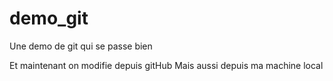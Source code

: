# demo_git
Une demo de git qui se passe bien

Et maintenant on modifie depuis gitHub
Mais aussi depuis ma machine local
